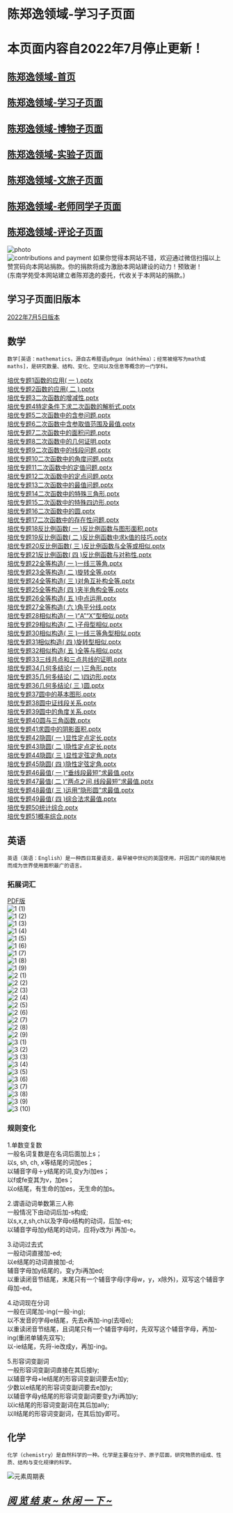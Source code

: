 # 陈郑逸领域-学习子页面
# 本页面内容自2022年7月停止更新！  
## [陈郑逸领域-首页](https://fujianprovince.github.io/ "探索首页")  
## [陈郑逸领域-学习子页面](https://fujianprovince.github.io/study/ "就是本页")  
## [陈郑逸领域-博物子页面](https://fujianprovince.github.io/natural-history/ "探索博物")  
## [陈郑逸领域-实验子页面](https://fujianprovince.github.io/experiments/ "探索实验") 
## [陈郑逸领域-文旅子页面](https://fujianprovince.github.io/literature-and-travel/ "探索文旅")  
## [陈郑逸领域-老师同学子页面](https://fujianprovince.github.io/teachers-and-classmates/ "探索老师同学")  
## [陈郑逸领域-评论子页面](https://github.com/fujianprovince/fujianprovince.github.io/wiki "发表评论")  
![photo](https://imglf5.lf127.net/img/9975664593e2fcfe/MkQ2N09jTTFRT0RybFY4QlBROVZUZzZtc3YrbkV1OHJyaHc1NEZ6cHFRQT0.jpg?imageView&thumbnail=1680x0&quality=96&stripmeta=0&type=jpg)  
![contributions and payment](https://imglf4.lf127.net/img/cd5b50094581642a/MkQ2N09jTTFRT0JLaE1QRm96UUd0NTFmbWpIamZKdGZpbUJOSGthVHdMTT0.png?imageView&thumbnail=1680x0)
如果你觉得本网站不错，欢迎通过微信扫描以上赞赏码向本网站捐款。你的捐款将成为激励本网站建设的动力！预致谢！  
(东南学苑受本网站建立者陈郑逸的委托，代收关于本网站的捐款。)  

## 学习子页面旧版本
[2022年7月5日版本](https://fujianprovince.github.io/study/2022.7.5.html)  
## 数学
    数学[英语：mathematics，源自古希腊语μθημα（máthēma）；经常被缩写为math或maths]，是研究数量、结构、变化、空间以及信息等概念的一门学科。

[培优专题1函数的应用( 一 ).pptx](https://github.com/fujianprovince/study/files/8693114/1.pptx)  
[培优专题2函数的应用( 二 ).pptx](https://github.com/fujianprovince/study/files/8693115/2.pptx)  
[培优专题3二次函数的增减性.pptx](https://github.com/fujianprovince/study/files/8693116/3.pptx)  
[培优专题4特定条件下求二次函数的解析式.pptx](https://github.com/fujianprovince/study/files/8693117/4.pptx)  
[培优专题5二次函数中的含参问题.pptx](https://github.com/fujianprovince/study/files/8693119/5.pptx)  
[培优专题6二次函数中含参取值范围及最值.pptx](https://github.com/fujianprovince/study/files/8693120/6.pptx)  
[培优专题7二次函数中的面积问题.pptx](https://github.com/fujianprovince/study/files/8693121/7.pptx)  
[培优专题8二次函数中的几何证明.pptx](https://github.com/fujianprovince/study/files/8693122/8.pptx)  
[培优专题9二次函数中的线段问题.pptx](https://github.com/fujianprovince/study/files/8693123/9.pptx)  
[培优专题10二次函数中的角度问题.pptx](https://github.com/fujianprovince/study/files/8693124/10.pptx)  
[培优专题11二次函数中的定值问题.pptx](https://github.com/fujianprovince/study/files/8693125/11.pptx)  
[培优专题12二次函数中的定点问题.pptx](https://github.com/fujianprovince/study/files/8693126/12.pptx)  
[培优专题13二次函数中的最值问题.pptx](https://github.com/fujianprovince/study/files/8693127/13.pptx)  
[培优专题14二次函数中的特殊三角形.pptx](https://github.com/fujianprovince/study/files/8693128/14.pptx)  
[培优专题15二次函数中的特殊四边形.pptx](https://github.com/fujianprovince/study/files/8693129/15.pptx)  
[培优专题16二次函数中的圆.pptx](https://github.com/fujianprovince/study/files/8693130/16.pptx)  
[培优专题17二次函数中的存在性问题.pptx](https://github.com/fujianprovince/study/files/8693131/17.pptx)  
[培优专题18反比例函数( 一 )反比例函数与图形面积.pptx](https://github.com/fujianprovince/study/files/8693132/18.pptx)  
[培优专题19反比例函数( 二 )反比例函数中求k值的技巧.pptx](https://github.com/fujianprovince/study/files/8693133/19.k.pptx)  
[培优专题20反比例函数( 三 )反比例函数与全等或相似.pptx](https://github.com/fujianprovince/study/files/8693134/20.pptx)  
[培优专题21反比例函数( 四 )反比例函数与对称性.pptx](https://github.com/fujianprovince/study/files/8693135/21.pptx)  
[培优专题22全等构造( 一 )一线三等角.pptx](https://github.com/fujianprovince/study/files/8693136/22.pptx)  
[培优专题23全等构造( 二 )旋转全等.pptx](https://github.com/fujianprovince/study/files/8693137/23.pptx)  
[培优专题24全等构造( 三 )对角互补构全等.pptx](https://github.com/fujianprovince/study/files/8693138/24.pptx)  
[培优专题25全等构造( 四 )夹半角构全等.pptx](https://github.com/fujianprovince/study/files/8693139/25.pptx)  
[培优专题26全等构造( 五 )中点运用.pptx](https://github.com/fujianprovince/study/files/8693140/26.pptx)  
[培优专题27全等构造( 六 )角平分线.pptx](https://github.com/fujianprovince/study/files/8693141/27.pptx)  
[培优专题28相似构造( 一 )“A”“X”型相似.pptx](https://github.com/fujianprovince/study/files/8693142/28.A.X.pptx)  
[培优专题29相似构造( 二 )子母型相似.pptx](https://github.com/fujianprovince/study/files/8693143/29.pptx)  
[培优专题30相似构造( 三 )一线三等角型相似.pptx](https://github.com/fujianprovince/study/files/8693144/30.pptx)  
[培优专题31相似构造( 四 )旋转型相似.pptx](https://github.com/fujianprovince/study/files/8693145/31.pptx)  
[培优专题32相似构造( 五 )全等与相似.pptx](https://github.com/fujianprovince/study/files/8693146/32.pptx)  
[培优专题33三线共点和三点共线的证明.pptx](https://github.com/fujianprovince/study/files/8693147/33.pptx)  
[培优专题34几何多结论( 一 )三角形.pptx](https://github.com/fujianprovince/study/files/8693148/34.pptx)  
[培优专题35几何多结论( 二 )四边形.pptx](https://github.com/fujianprovince/study/files/8693149/35.pptx)  
[培优专题36几何多结论( 三 )圆.pptx](https://github.com/fujianprovince/study/files/8693150/36.pptx)  
[培优专题37圆中的基本图形.pptx](https://github.com/fujianprovince/study/files/8693151/37.pptx)  
[培优专题38圆中证线段关系.pptx](https://github.com/fujianprovince/study/files/8693152/38.pptx)  
[培优专题39圆中的角度关系.pptx](https://github.com/fujianprovince/study/files/8693153/39.pptx)  
[培优专题40圆与三角函数.pptx](https://github.com/fujianprovince/study/files/8693154/40.pptx)  
[培优专题41求圆中的阴影面积.pptx](https://github.com/fujianprovince/study/files/8693155/41.pptx)  
[培优专题42隐圆( 一 )显性定点定长.pptx](https://github.com/fujianprovince/study/files/8693156/42.pptx)  
[培优专题43隐圆( 二 )隐性定点定长.pptx](https://github.com/fujianprovince/study/files/8693157/43.pptx)  
[培优专题44隐圆( 三 )显性定弦定角.pptx](https://github.com/fujianprovince/study/files/8693158/44.pptx)  
[培优专题45隐圆( 四 )隐性定弦定角.pptx](https://github.com/fujianprovince/study/files/8693159/45.pptx)  
[培优专题46最值( 一 )“垂线段最短”求最值.pptx](https://github.com/fujianprovince/study/files/8693160/46.pptx)  
[培优专题47最值( 二 )“两点之间,线段最短”求最值.pptx](https://github.com/fujianprovince/study/files/8693161/47.pptx)  
[培优专题48最值( 三 )运用“隐形圆”求最值.pptx](https://github.com/fujianprovince/study/files/8693162/48.pptx)  
[培优专题49最值( 四 )综合法求最值.pptx](https://github.com/fujianprovince/study/files/8693163/49.pptx)  
[培优专题50统计综合.pptx](https://github.com/fujianprovince/study/files/8693164/50.pptx)  
[培优专题51概率综合.pptx](https://github.com/fujianprovince/study/files/8693165/51.pptx)  
## 英语
    英语（英语：English）是一种西日耳曼语支，最早被中世纪的英国使用，并因其广阔的殖民地而成为世界使用面积最广的语言。

### 拓展词汇
[PDF版](https://fujianprovince.github.io/vocabulary.pdf)  
![1 (1)](https://user-images.githubusercontent.com/88808312/181914682-f97fa794-f268-4fdb-87d8-441c953c42be.jpg)  
![1 (2)](https://user-images.githubusercontent.com/88808312/181914688-dd77ee15-4f0e-4523-bde0-10a5b966fdda.jpg)  
![1 (3)](https://user-images.githubusercontent.com/88808312/181914695-f69c87e7-d2c7-459b-b3c6-7ddb06048901.jpg)  
![1 (4)](https://user-images.githubusercontent.com/88808312/181914696-25d9be3d-b1db-4273-8d00-5a629c55c1df.jpg)  
![1 (5)](https://user-images.githubusercontent.com/88808312/181914701-9b2bb3e2-18d7-41fc-8e1c-238f95c9d79d.jpg)  
![1 (6)](https://user-images.githubusercontent.com/88808312/181914703-8c9ece82-a10a-4363-861e-9fb14110931b.jpg)  
![1 (7)](https://user-images.githubusercontent.com/88808312/181914705-5d7c194c-c05a-4cae-8551-91f17d551667.jpg)  
![1 (8)](https://user-images.githubusercontent.com/88808312/181914706-40c556fe-127f-47e6-851d-08029d39d15a.jpg)  
![1 (9)](https://user-images.githubusercontent.com/88808312/181914710-9c0eedb6-6403-4e33-b15f-d45e62869b98.jpg)  
![2 (1)](https://user-images.githubusercontent.com/88808312/181914715-1c073168-9183-4f50-8b3b-8897708b93bf.jpg)  
![2 (2)](https://user-images.githubusercontent.com/88808312/181914723-f58366d5-9e66-44ca-ab96-20780f8cec06.jpg)  
![2 (3)](https://user-images.githubusercontent.com/88808312/181914730-a11cbe95-1b4f-4f36-91c3-878ca0364346.jpg)  
![2 (4)](https://user-images.githubusercontent.com/88808312/181914735-26614546-45d0-444c-acbf-2a925405be56.jpg)  
![2 (5)](https://user-images.githubusercontent.com/88808312/181914743-a6e75ddb-3041-48d9-b3c8-789a03e542fd.jpg)  
![2 (6)](https://user-images.githubusercontent.com/88808312/181914744-0d86746c-cebf-48f3-866c-716324f06538.jpg)  
![2 (7)](https://user-images.githubusercontent.com/88808312/181914749-f3c949da-f6a9-45ab-930f-eb26d9164031.jpg)  
![2 (8)](https://user-images.githubusercontent.com/88808312/181914756-d8748159-b610-462a-a102-81754051ac72.jpg)  
![2 (9)](https://user-images.githubusercontent.com/88808312/181914759-4029bc34-ec00-43c2-85b0-2a171b709cc3.jpg)  
![3 (1)](https://user-images.githubusercontent.com/88808312/181914765-a76faa8c-a17e-43d1-af8e-b206038de14f.jpg)  
![3 (2)](https://user-images.githubusercontent.com/88808312/181914767-71004b69-ee5f-4aa3-8e0b-db99810dc5f0.jpg)  
![3 (3)](https://user-images.githubusercontent.com/88808312/181914769-8be3a037-c8b8-4180-bea8-ad06295b3456.jpg)  
![3 (4)](https://user-images.githubusercontent.com/88808312/181914773-4e4f00be-7aa1-4cc9-a95e-5187a3505b84.jpg)  
![3 (5)](https://user-images.githubusercontent.com/88808312/181914775-c277f524-8602-4171-b061-af10df83ccfb.jpg)  
![3 (6)](https://user-images.githubusercontent.com/88808312/181914779-4f07ca4e-7bf6-4ab4-b1e7-418f02325300.jpg)  
![3 (7)](https://user-images.githubusercontent.com/88808312/181914781-c2af04d8-5aeb-4703-94fe-9e32150f627f.jpg)  
![3 (8)](https://user-images.githubusercontent.com/88808312/181914783-9cea529c-1d3e-4ab9-915f-42aee8b0ee40.jpg)  
![3 (9)](https://user-images.githubusercontent.com/88808312/181914786-11cd15f6-5bae-4d97-948a-25009b337ba8.jpg)  
![3 (10)](https://user-images.githubusercontent.com/88808312/181914788-6af61d10-015d-4ca0-b6dd-56ad71176a22.jpg)  
### 规则变化
1.单数变复数  
一般名词复数是在名词后面加上s；  
以s, sh, ch, x等结尾的词加es；  
以辅音字母＋y结尾的词,变y为i加es；  
以f或fe变其为v，加es；  
以o结尾，有生命的加es，无生命的加s。  

2.谓语动词单数第三人称  
一般情况下由动词后加-s构成;  
以s,x,z,sh,ch以及字母o结构的动词，后加-es;  
以辅音字母加y结尾的动词，应将y改为i 再加-e。  

3.动词过去式  
一般动词直接加-ed;  
以e结尾的动词直接加-d;  
辅音字母加y结尾的，变y为i再加ed;  
以重读闭音节结尾，末尾只有一个辅音字母(字母w，y，x除外)，双写这个辅音字母加-ed。  

4.动词现在分词  
一般在词尾加-ing(一般-ing);  
以不发音的字母e结尾，先去e再加-ing(去哑e);  
以重读闭音节结尾，且词尾只有一个辅音字母时，先双写这个辅音字母，再加-ing(重闭单辅先双写);  
以-ie结尾，先将-ie改成y，再加-ing。  

5.形容词变副词  
一般形容词变副词直接在其后接ly;  
以辅音字母+le结尾的形容词变副词要去e加y;  
少数以e结尾的形容词变副词要去e加ly;  
以辅音字母y结尾的形容词变副词要变y为i再加ly;  
以ic结尾的形容词变副词在其后加ally;  
以ll结尾的形容词变副词，在其后加y即可。  
## 化学
    化学（chemistry）是自然科学的一种。化学是主要在分子、原子层面，研究物质的组成、性质、结构与变化规律的科学。  
    
![元素周期表](https://user-images.githubusercontent.com/88808312/177322490-32f63706-58e1-41fa-b3a9-dbe5349bbea0.jpg)

## *[阅 览 结 束 ~ 休 闲 一 下 ~](https://fujianprovince.github.io/game.html "休闲一下")*  
